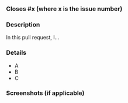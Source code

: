 <!--  -->
### Closes #x (where x is the issue number)
### Description
In this pull request, I...

### Details
<!-- A list of changes made -->
- A
- B
- C

### Screenshots (if applicable)
<!-- Show any new pages or features -->
